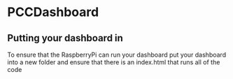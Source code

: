 # PCCDashboard

## Putting your dashboard in
To ensure that the RaspberryPi can run your dashboard put your dashboard into a new folder and ensure that there is an index.html that runs all of the code
